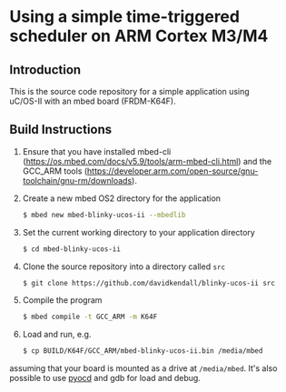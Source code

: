Using a simple time-triggered scheduler on ARM Cortex M3/M4
===========================================================

Introduction
------------
This is the source code repository for a simple application using  
uC/OS-II with an mbed board (FRDM-K64F).

Build Instructions
------------------

1. Ensure that you have installed mbed-cli (https://os.mbed.com/docs/v5.9/tools/arm-mbed-cli.html) 
and the GCC_ARM tools (https://developer.arm.com/open-source/gnu-toolchain/gnu-rm/downloads). 
1. Create a new mbed OS2 directory for the application
   
     ```sh
     $ mbed new mbed-blinky-ucos-ii --mbedlib
     ```
1. Set the current working directory to your application directory

     ```sh
     $ cd mbed-blinky-ucos-ii
     ```
1. Clone the source repository into a directory called `src`

     ```sh
     $ git clone https://github.com/davidkendall/blinky-ucos-ii src
     ```
1. Compile the program

     ```sh
     $ mbed compile -t GCC_ARM -m K64F
     ```
1. Load and run, e.g.

     ```sh
     $ cp BUILD/K64F/GCC_ARM/mbed-blinky-ucos-ii.bin /media/mbed
     ```
assuming that your board is mounted as a drive at `/media/mbed`. It's also 
possible to use [pyocd](https://github.com/mbedmicro/pyOCD) and gdb for load and debug.


